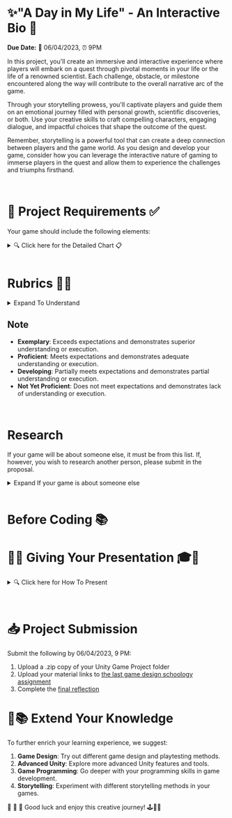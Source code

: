 # ✨"A Day in My Life" - An Interactive Bio 🔬

**Due Date:** 📅 06/04/2023, ⏰ 9PM

In this project, you'll create an immersive and interactive experience where players will embark on a quest through pivotal moments in your life or the life of a renowned scientist. Each challenge, obstacle, or milestone encountered along the way will contribute to the overall narrative arc of the game.

Through your storytelling prowess, you'll captivate players and guide them on an emotional journey filled with personal growth, scientific discoveries, or both. Use your creative skills to craft compelling characters, engaging dialogue, and impactful choices that shape the outcome of the quest.

Remember, storytelling is a powerful tool that can create a deep connection between players and the game world. As you design and develop your game, consider how you can leverage the interactive nature of gaming to immerse players in the quest and allow them to experience the challenges and triumphs firsthand.

<br>

# 📝 Project Requirements ✅

Your game should include the following elements:
<details>
<summary>🔍 Click here for the Detailed Chart 📋</summary>

  <table>
    <thead>
      <tr>
        <th>Requirement</th>
        <th>Description</th>
      </tr>
    </thead>
    <tbody>
      <tr>
        <td>📖 Personal Story</td>
        <td>The game should depict a day in your life or that of a renowned scientist.</td>
      </tr>
      <tr>
        <td>🏆 Win Condition & Challenges</td>
        <td>Design a winning condition and incorporate challenges related to daily tasks or scientific feats.</td>
      </tr>
      <tr>
        <td>🎆 Immersive Game Environment</td>
        <td>Use sounds, lighting, and assets to build a captivating gaming environment.</td>
      </tr>
      <tr>
        <td>👁️ First-Person Controller</td>
        <td>The game should be navigable from a first-person view.</td>
      </tr>
      <tr>
        <td>💥 Collision Detection</td>
        <td>Actions or events should be triggered when the player interacts with in-game objects.</td>
      </tr>
      <tr>
        <td>🌌 Player Boundaries</td>
        <td>Ensure the player can't leave the game environment.</td>
      </tr>
      <tr>
        <td>🛸 Raycasting and Prefabs</td>
        <td>Use these to enhance gameplay mechanics.</td>
      </tr>
      <tr>
        <td>🖥️ Interactive GUI Elements</td>
        <td>Implement GUI for better player interaction.</td>
      </tr>
      <tr>
        <td>💾 Data Persistence</td>
        <td>Use PlayerPrefs or equivalent to retain game data between different scenes.</td>
      </tr>
      <tr>
        <td>🌃 Multiple Scenes</td>
        <td>Include at least two different scenes in the game.</td>
      </tr>
    </tbody>
  </table>

</details>
<br>

# Rubrics 🎯📜

<details>
<summary> Expand To Understand</summary>

<table>
  <thead>
    <tr>
      <th>Criteria</th>
      <th>Exemplary</th>
      <th>Proficient</th>
      <th>Developing</th>
      <th>Not Yet Proficient</th>
    </tr>
  </thead>
  <tbody>
    <tr>
      <td>📖 **Personal Story / Research**</td>
      <td>The personal story or scientist's life is deeply explored, with clear links to the game.</td>
      <td>The personal story or scientist's life is explored, with links to the game.</td>
      <td>The personal story or scientist's life is mentioned, but links to the game are unclear.</td>
      <td>The personal story or scientist's life is not effectively incorporated into the game.</td>
    </tr>
    <tr>
      <td>🎮 **Game Mechanics**</td>
      <td>The game mechanics are innovative, engaging, and well implemented.</td>
      <td>The game mechanics are solid and serve to enhance the game experience.</td>
      <td>The game mechanics are functional but do not enhance the game experience.</td>
      <td>The game mechanics are confusing or non-functional.</td>
    </tr>
    <tr>
      <td>🌈 **Theme Integration**</td>
      <td>The magic and trans rights themes are incorporated creatively and thoughtfully throughout the game.</td>
      <td>The magic and trans rights themes are incorporated in the game.</td>
      <td>The magic and trans rights themes are present but not effectively integrated into the game.</td>
      <td>The magic and trans rights themes are absent or not noticeable in the game.</td>
    </tr>
    <tr>
      <td>👁️ **First-Person Controller**</td>
      <td>The first-person controller enhances the gameplay, offering an immersive experience.</td>
      <td>The first-person controller functions well and does not detract from gameplay.</td>
      <td>The first-person controller functions, but could use improvement.</td>
      <td>The first-person controller is dysfunctional or not implemented.</td>
    </tr>
    <tr>
      <td>🛠️ **Use of Unity**</td>
      <td>Unity is used to its full potential to create an engaging and visually appealing game.</td>
      <td>Unity is used effectively to create a functional and appealing game.</td>
      <td>Unity is used, but the game could benefit from more advanced features or polish.</td>
      <td>Unity is not used effectively, impacting the quality of the game.</td>
    </tr>
    <tr>
      <td>🗣️ **Presentation**</td>
      <td>The project presentation is engaging, clear, and demonstrates a deep understanding of the game development process.</td>
      <td>The project presentation is solid and shows understanding of the game development process.</td>
      <td>The project presentation shows some understanding of the game development process, but could be more clear or engaging.</td>
      <td>The project presentation is unclear or fails to demonstrate understanding of the game development process.</td>
    </tr>
  </tbody>
</table>

</details>

## Note

* **Exemplary**: Exceeds expectations and demonstrates superior understanding or execution.
* **Proficient**: Meets expectations and demonstrates adequate understanding or execution.
* **Developing**: Partially meets expectations and demonstrates partial understanding or execution.
* **Not Yet Proficient**: Does not meet expectations and demonstrates lack of understanding or execution.

<br>

# Research

If your game will be about someone else, it must be from this list. If, however, you wish to research another person, please submit in the proposal.

<details>
<summary>Expand If your game is about someone else</summary>

## 🌟 List of Inspiring Scientists for Research 🌈🔬

This list includes scientists and their contributions represented in a series of emojis - consider them like modern hieroglyphics! Can you decipher the meanings? Fun fact, Carl Sagn is the reason I got into science.

<ol>
<li><a href="https://en.wikipedia.org/wiki/Ada_Lovelace"><strong>Ada Lovelace</strong></a> 💻📜🎩👩‍🔬</li>
<li><a href="https://en.wikipedia.org/wiki/Alan_Turing"><strong>Alan Turing</strong></a> 🌈💻🔣🇬🇧</li>
<li><a href="https://en.wikipedia.org/wiki/Lynn_Conway"><strong>Lynn Conway</strong></a> 💡🌈🖥️💎</li>
<li><a href="https://en.wikipedia.org/wiki/Rosalind_Franklin"><strong>Rosalind Franklin</strong></a> 🧬🔬📸🇬🇧</li>
<li><a href="https://en.wikipedia.org/wiki/Ben_Barres"><strong>Ben Barres</strong></a> 🧠🔬🎓🌈</li>
<li><a href="https://en.wikipedia.org/wiki/Temple_Grandin"><strong>Temple Grandin</strong></a> 🐄🧩💡👩‍🌾</li>
<li><a href="https://en.wikipedia.org/wiki/Jane_Goodall"><strong>Jane Goodall</strong></a> 🦍🌿🔬🇬🇧</li>
<li><a href="https://en.wikipedia.org/wiki/Stephen_Hawking"><strong>Stephen Hawking</strong></a> 🌌♿📚🇬🇧</li>
<li><a href="https://en.wikipedia.org/wiki/Carl_Sagan"><strong>Carl Sagan</strong></a> 🌌📚🔭🇺🇸</li>
</ol>

</details>
<br>

# Before Coding 📚

<!-- Before coding content... -->

# 🎉🔮  Giving Your Presentation 🎓🚀

<details>
<summary>🔍 Click here for How To Present</summary>

<ol>
<li>👋 <strong>Introduction</strong>: Begin by introducing yourself and your game.</li>
<li>🎮 <strong>Game Mechanics & Unity Features</strong>: Discuss the key game mechanics and Unity features used in your project.</li>
<li>🕹️ <strong>Gameplay Walkthrough</strong>: Demonstrate the main gameplay elements and features.</li>
<li>💥 <strong>Challenges & Solutions</strong>: Share any hurdles faced during the development process and how you resolved them.</li>
<li>💬 <strong>Engage Your Audience</strong>: Encourage interaction and engagement from your audience during the presentation.</li>
<li>📚 <strong>Summary & Key Takeaways</strong>: Conclude with a summary of your project and the key takeaways.</li>
<li>🎤 <strong>Preparation</strong>: Anticipate potential questions and prepare clear and informative responses.</li>
</ol>

</details>

<br>
<br>

# 📥 Project Submission

Submit the following by 06/04/2023, 9 PM:

<ol>
<li>Upload a .zip copy of your Unity Game Project folder</li>
<li>Upload your material links to <a href="#">the last game design schoology assignment</a></li>
<li>Complete the <a href="#">final reflection</a></li>
</ol>

# 🌈📚 Extend Your Knowledge

To further enrich your learning experience, we suggest:

<ol>
<li><strong>Game Design</strong>: Try out different game design and playtesting methods.</li>
<li><strong>Advanced Unity</strong>: Explore more advanced Unity features and tools.</li>
<li><strong>Game Programming</strong>: Go deeper with your programming skills in game development.</li>
<li><strong>Storytelling</strong>: Experiment with different storytelling methods in your games.</li>
</ol>

🚀 🌟 🎈 Good luck and enjoy this creative journey! 🕹️🎨💡
